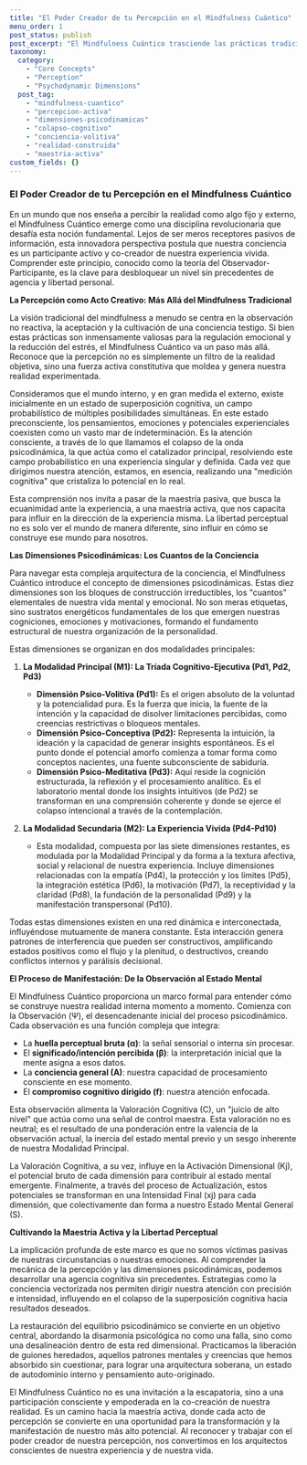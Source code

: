 ```yaml
---
title: "El Poder Creador de tu Percepción en el Mindfulness Cuántico"
menu_order: 1
post_status: publish
post_excerpt: "El Mindfulness Cuántico trasciende las prácticas tradicionales al revelar cómo tu conciencia modela activamente la realidad. Este enfoque te enseña a comprender y manejar las dimensiones psicodinámicas de tu ser, transformando el potencial en experiencia vivida y cultivando una profunda maestría en la construcción de tu mundo interno."
taxonomy:
  category:
    - "Core Concepts"
    - "Perception"
    - "Psychodynamic Dimensions"
  post_tag:
    - "mindfulness-cuantico"
    - "percepcion-activa"
    - "dimensiones-psicodinamicas"
    - "colapso-cognitivo"
    - "conciencia-volitiva"
    - "realidad-construida"
    - "maestria-activa"
custom_fields: {}
---
```


### El Poder Creador de tu Percepción en el Mindfulness Cuántico

En un mundo que nos enseña a percibir la realidad como algo fijo y externo, el Mindfulness Cuántico emerge como una disciplina revolucionaria que desafía esta noción fundamental. Lejos de ser meros receptores pasivos de información, esta innovadora perspectiva postula que nuestra conciencia es un participante activo y co-creador de nuestra experiencia vivida. Comprender este principio, conocido como la teoría del Observador-Participante, es la clave para desbloquear un nivel sin precedentes de agencia y libertad personal.

**La Percepción como Acto Creativo: Más Allá del Mindfulness Tradicional**

La visión tradicional del mindfulness a menudo se centra en la observación no reactiva, la aceptación y la cultivación de una conciencia testigo. Si bien estas prácticas son inmensamente valiosas para la regulación emocional y la reducción del estrés, el Mindfulness Cuántico va un paso más allá. Reconoce que la percepción no es simplemente un filtro de la realidad objetiva, sino una fuerza activa constitutiva que moldea y genera nuestra realidad experimentada.

Consideramos que el mundo interno, y en gran medida el externo, existe inicialmente en un estado de superposición cognitiva, un campo probabilístico de múltiples posibilidades simultáneas. En este estado preconsciente, los pensamientos, emociones y potenciales experienciales coexisten como un vasto mar de indeterminación. Es la atención consciente, a través de lo que llamamos el colapso de la onda psicodinámica, la que actúa como el catalizador principal, resolviendo este campo probabilístico en una experiencia singular y definida. Cada vez que dirigimos nuestra atención, estamos, en esencia, realizando una "medición cognitiva" que cristaliza lo potencial en lo real.

Esta comprensión nos invita a pasar de la maestría pasiva, que busca la ecuanimidad ante la experiencia, a una maestría activa, que nos capacita para influir en la dirección de la experiencia misma. La libertad perceptual no es solo ver el mundo de manera diferente, sino influir en cómo se construye ese mundo para nosotros.

**Las Dimensiones Psicodinámicas: Los Cuantos de la Conciencia**

Para navegar esta compleja arquitectura de la conciencia, el Mindfulness Cuántico introduce el concepto de dimensiones psicodinámicas. Estas diez dimensiones son los bloques de construcción irreductibles, los "cuantos" elementales de nuestra vida mental y emocional. No son meras etiquetas, sino sustratos energéticos fundamentales de los que emergen nuestras cogniciones, emociones y motivaciones, formando el fundamento estructural de nuestra organización de la personalidad.

Estas dimensiones se organizan en dos modalidades principales:

1.  **La Modalidad Principal (M1): La Tríada Cognitivo-Ejecutiva (Pd1, Pd2, Pd3)**
    *   **Dimensión Psico-Volitiva (Pd1):** Es el origen absoluto de la voluntad y la potencialidad pura. Es la fuerza que inicia, la fuente de la intención y la capacidad de disolver limitaciones percibidas, como creencias restrictivas o bloqueos mentales.
    *   **Dimensión Psico-Conceptiva (Pd2):** Representa la intuición, la ideación y la capacidad de generar insights espontáneos. Es el punto donde el potencial amorfo comienza a tomar forma como conceptos nacientes, una fuente subconsciente de sabiduría.
    *   **Dimensión Psico-Meditativa (Pd3):** Aquí reside la cognición estructurada, la reflexión y el procesamiento analítico. Es el laboratorio mental donde los insights intuitivos (de Pd2) se transforman en una comprensión coherente y donde se ejerce el colapso intencional a través de la contemplación.

2.  **La Modalidad Secundaria (M2): La Experiencia Vivida (Pd4-Pd10)**
    *   Esta modalidad, compuesta por las siete dimensiones restantes, es modulada por la Modalidad Principal y da forma a la textura afectiva, social y relacional de nuestra experiencia. Incluye dimensiones relacionadas con la empatía (Pd4), la protección y los límites (Pd5), la integración estética (Pd6), la motivación (Pd7), la receptividad y la claridad (Pd8), la fundación de la personalidad (Pd9) y la manifestación transpersonal (Pd10).

Todas estas dimensiones existen en una red dinámica e interconectada, influyéndose mutuamente de manera constante. Esta interacción genera patrones de interferencia que pueden ser constructivos, amplificando estados positivos como el flujo y la plenitud, o destructivos, creando conflictos internos y parálisis decisional.

**El Proceso de Manifestación: De la Observación al Estado Mental**

El Mindfulness Cuántico proporciona un marco formal para entender cómo se construye nuestra realidad interna momento a momento. Comienza con la Observación (Ψ), el desencadenante inicial del proceso psicodinámico. Cada observación es una función compleja que integra:

*   La **huella perceptual bruta (α)**: la señal sensorial o interna sin procesar.
*   El **significado/intención percibida (β)**: la interpretación inicial que la mente asigna a esos datos.
*   La **conciencia general (A)**: nuestra capacidad de procesamiento consciente en ese momento.
*   El **compromiso cognitivo dirigido (f)**: nuestra atención enfocada.

Esta observación alimenta la Valoración Cognitiva (C), un "juicio de alto nivel" que actúa como una señal de control maestra. Esta valoración no es neutral; es el resultado de una ponderación entre la valencia de la observación actual, la inercia del estado mental previo y un sesgo inherente de nuestra Modalidad Principal.

La Valoración Cognitiva, a su vez, influye en la Activación Dimensional (Kj), el potencial bruto de cada dimensión para contribuir al estado mental emergente. Finalmente, a través del proceso de Actualización, estos potenciales se transforman en una Intensidad Final (xj) para cada dimensión, que colectivamente dan forma a nuestro Estado Mental General (S).

**Cultivando la Maestría Activa y la Libertad Perceptual**

La implicación profunda de este marco es que no somos víctimas pasivas de nuestras circunstancias o nuestras emociones. Al comprender la mecánica de la percepción y las dimensiones psicodinámicas, podemos desarrollar una agencia cognitiva sin precedentes. Estrategias como la conciencia vectorizada nos permiten dirigir nuestra atención con precisión e intensidad, influyendo en el colapso de la superposición cognitiva hacia resultados deseados.

La restauración del equilibrio psicodinámico se convierte en un objetivo central, abordando la disarmonía psicológica no como una falla, sino como una desalineación dentro de esta red dimensional. Practicamos la liberación de guiones heredados, aquellos patrones mentales y creencias que hemos absorbido sin cuestionar, para lograr una arquitectura soberana, un estado de autodominio interno y pensamiento auto-originado.

El Mindfulness Cuántico no es una invitación a la escapatoria, sino a una participación consciente y empoderada en la co-creación de nuestra realidad. Es un camino hacia la maestría activa, donde cada acto de percepción se convierte en una oportunidad para la transformación y la manifestación de nuestro más alto potencial. Al reconocer y trabajar con el poder creador de nuestra percepción, nos convertimos en los arquitectos conscientes de nuestra experiencia y de nuestra vida.